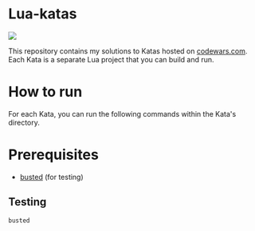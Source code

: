 # Lua-katas
[![](https://www.codewars.com/users/tbsklg/badges/micro)](https://www.codewars.com/users/tbsklg)

This repository contains my solutions to Katas hosted on [codewars.com](https://www.codewars.com/).
Each Kata is a separate Lua project that you can build and run.

# How to run
For each Kata, you can run the following commands within the Kata's directory.

# Prerequisites
- [busted](https://lunarmodules.github.io/busted/#overview) (for testing)

## Testing
```bash
busted
```

